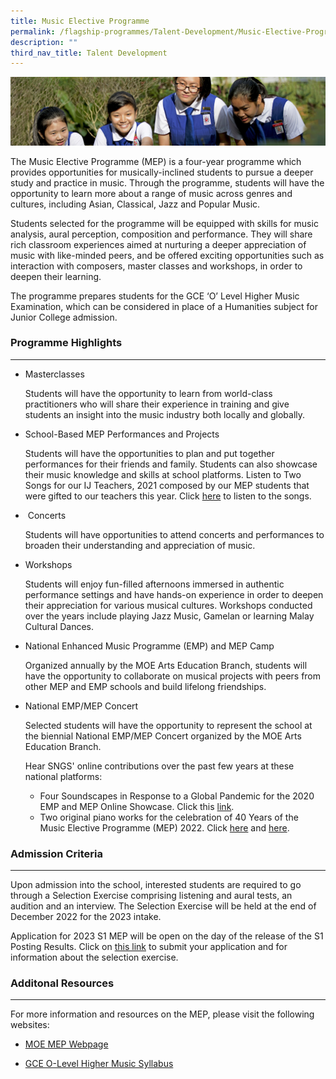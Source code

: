 ```yaml
---
title: Music Elective Programme
permalink: /flagship-programmes/Talent-Development/Music-Elective-Programme/
description: ""
third_nav_title: Talent Development
---
```


![](/images/Learning-@-St-Nicks_v2.jpg)

The Music Elective Programme (MEP) is a four-year programme which provides opportunities for musically-inclined students to pursue a deeper study and practice in music. Through the programme, students will have the opportunity to learn more about a range of music across genres and cultures, including Asian, Classical, Jazz and Popular Music.  
  
Students selected for the programme will be equipped with skills for music analysis, aural perception, composition and performance. They will share rich classroom experiences aimed at nurturing a deeper appreciation of music with like-minded peers, and be offered exciting opportunities such as interaction with composers, master classes and workshops, in order to deepen their learning.   
  
The programme prepares students for the GCE ‘O’ Level Higher Music Examination, which can be considered in place of a Humanities subject for Junior College admission.   

### **Programme Highlights**
--------------------

*   Masterclasses

	Students will have the opportunity to learn from world-class practitioners who will share their experience in training and give students an insight into the music industry both locally and globally.

  

*   School-Based MEP Performances and Projects
    
	Students will have the opportunities to plan and put together performances for their friends and family. Students can also showcase their music knowledge and skills at school platforms. Listen to Two Songs for our IJ Teachers, 2021 composed by our MEP students that were gifted to our teachers this year. Click [here](https://chijstnicholasgirls.moe.edu.sg/qql/slot/u570/Learning%20at%20St%20Nicks/Key%20Programmes/Music%20Elective%20Programme/Two%20Songs%20for%20our%20IJ%20Teachers.pdf) to listen to the songs.



*    Concerts 
    
	Students will have opportunities to attend concerts and performances to broaden their understanding and appreciation of music.


  

*   Workshops 
    
	Students will enjoy fun-filled afternoons immersed in authentic performance settings and have hands-on experience in order to deepen their appreciation for various musical cultures. Workshops conducted over the years include playing Jazz Music, Gamelan or learning Malay Cultural Dances.

  

*   National Enhanced Music Programme (EMP) and MEP Camp
    
	Organized annually by the MOE Arts Education Branch, students will have the opportunity to collaborate on musical projects with peers from other MEP and EMP schools and build lifelong friendships.



*   National EMP/MEP Concert
    
	Selected students will have the opportunity to represent the school at the biennial National EMP/MEP Concert organized by the MOE Arts Education Branch.  
  
     Hear SNGS' online contributions over the past few years at these national platforms:  

     *   Four Soundscapes in Response to a Global Pandemic for the 2020 EMP and MEP Online Showcase. Click this [link](https://www.youtube.com/watch?v=01Js3yL48X8&list=PL2J2ewFyYjsgRNxvoT25NZ6EcYG2jWowN&index=17).
    *   Two original piano works for the celebration of 40 Years of the Music Elective Programme (MEP) 2022. Click [here](https://www.youtube.com/watch?v=CifcQLI4_3k&ab_channel=EMPandMEPYouTubePage) and [here](https://www.youtube.com/watch?v=GOnVp6i7wGQ&ab_channel=EMPandMEPYouTubePage).



### **Admission Criteria**
------------------

Upon admission into the school, interested students are required to go through a Selection Exercise comprising listening and aural tests, an audition and an interview. The Selection Exercise will be held at the end of December 2022 for the 2023 intake.   
  
Application for 2023 S1 MEP will be open on the day of the release of the S1 Posting Results. Click on [this link](https://sites.google.com/moe.edu.sg/2023-s1-mep-admission/selection-exercise) to submit your application and for information about the selection exercise.  

[](https://go.gov.sg/specialmusicprogrammes)

### **Additonal Resources**
-------------------

For more information and resources on the MEP, please visit the following websites:   
  

*   [MOE MEP Webpage](https://www.moe.gov.sg/education-in-sg/our-programmes/mep-sec)  
    
*   [GCE O-Level Higher Music Syllabus](/files/6086_y23_sy.pdf)